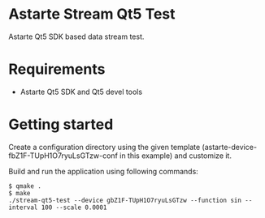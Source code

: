 Astarte Stream Qt5 Test
=======================

Astarte Qt5 SDK based data stream test.

Requirements
============

* Astarte Qt5 SDK and Qt5 devel tools

Getting started
===============

Create a configuration directory using the given template (astarte-device-fbZ1F-TUpH1O7ryuLsGTzw-conf in this example) and customize it.

Build and run the application using following commands:
```
$ qmake .
$ make
./stream-qt5-test --device gbZ1F-TUpH1O7ryuLsGTzw --function sin --interval 100 --scale 0.0001
```
